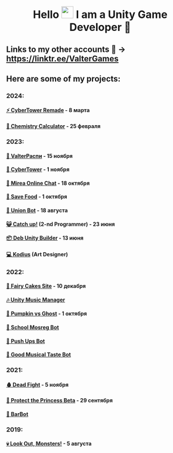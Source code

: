 <h1 align="center">Hello <img src="https://github.com/blackcater/blackcater/raw/main/images/Hi.gif" height="32"/> I am a <b>Unity Game Developer</b> 🎲</h1>

## Links to my other accounts 🌈 -> https://linktr.ee/ValterGames

## Here are some of my projects:
### 2024:
#### [⚡️ CyberTower Remade](https://valter-games.itch.io/cybertower-remade) - 8 марта

#### [🧬 Chemistry Calculator](https://github.com/ValterGames-Coder/ChemistryProject) - 25 февраля

### 2023:
#### [📅 ValterРаспи](https://college-mirea.ru) - 15 ноября 

#### [🌆 CyberTower](https://valter-games.itch.io/cybertower) - 1 ноября 

#### [💬 Mirea Online Chat](https://github.com/ValterGames-Coder/mirea-chat) - 18 октября

#### [🍎 Save Food](https://yandex.ru/games/app/258002?lang=ru) - 1 октября

#### [🤖 Union Bot](https://t.me/MTestTest_bot) - 18 августа

#### [😺 Catch up!](https://akan123.itch.io/catch-up) (2-nd Programmer) - 23 июня

#### [📦 Deb Unity Builder](https://github.com/ValterGames-Coder/Deb-Unity-Builder)  - 13 июня

#### [💻 Kodius](https://masterigr.ru/csmaker2/) (Art Designer)

### 2022:
#### [🎂 Fairy Cakes Site](https://fairycakeskira.github.io) - 10 декабря

#### [🎶 Unity Music Manager](https://github.com/ValterGames-Coder/Unity-Music-Manager)

#### [🎃 Pumpkin vs Ghost](https://valter_games.itch.io/pumpkin-vs-ghost) - 1 октября

#### [🤖 School Mosreg Bot](https://t.me/school_msoreg_bot)

#### [🤖 Push Ups Bot](https://t.me/PushUps_V_and_K_bot)

#### [🤖 Good Musical Taste Bot](https://t.me/GoodMusicalTaste_bot)

### 2021:
#### [🩸 Dead Fight](https://valter_games.itch.io/dead-fight) - 5 ноября

#### [👑 Protect the Princess Beta](https://valter-games.itch.io/protect-the-princess) - 29 сентября

#### [🤖 BarBot](https://github.com/ValterGames-Coder/Barbot)

### 2019:
#### [💀 Look Out, Monsters!](https://valter-games.itch.io/look-out-monsters) - 5 августа


